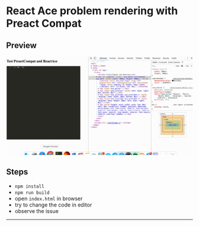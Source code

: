 # React Ace problem rendering with Preact Compat

## Preview

![preview](https://raw.githubusercontent.com/voronianski/react-ace-preact-compat-issue/master/preact-compat-react-ace-issue.gif)

## Steps

- `npm install`
- `npm run build`
- open `index.html` in browser
- try to change the code in editor
- observe the issue

---

